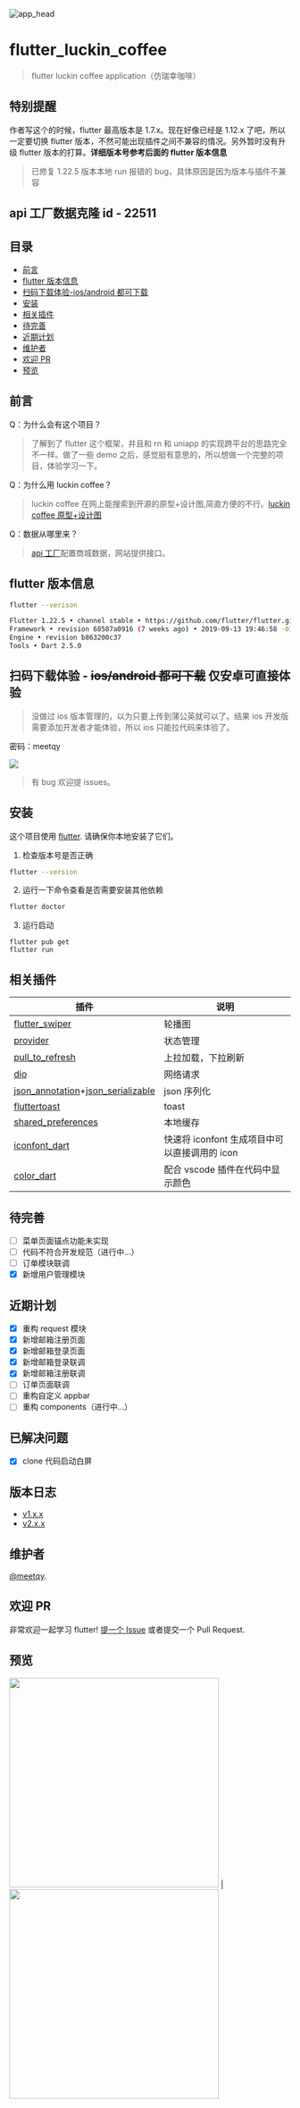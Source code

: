 ![app_head](./readme/images/githead1.png)

# flutter_luckin_coffee

> flutter luckin coffee application（仿瑞幸咖啡）

## 特别提醒

作者写这个的时候，flutter 最高版本是 1.7.x。现在好像已经是 1.12.x 了吧，所以一定要切换 flutter 版本，不然可能出现插件之间不兼容的情况。另外暂时没有升级 flutter 版本的打算。**详细版本号参考后面的 flutter 版本信息**

> 已修复 1.22.5 版本本地 run 报错的 bug，具体原因是因为版本与插件不兼容

## api 工厂数据克隆 id - **22511**

## 目录

- [前言](#前言)
- [flutter 版本信息](#flutter版本信息)
- [扫码下载体验-ios/android 都可下载](#扫码下载体验-ios/android都可下载)
- [安装](#安装)
- [相关插件](#相关插件)
- [待完善](#待完善)
- [近期计划](#近期计划)
- [维护者](#维护者)
- [欢迎 PR](#欢迎PR)
- [预览](#预览)

## 前言

Q：为什么会有这个项目？

> 了解到了 flutter 这个框架，并且和 rn 和 uniapp 的实现跨平台的思路完全不一样。做了一些 demo 之后，感觉挺有意思的，所以想做一个完整的项目，体验学习一下。

Q：为什么用 luckin coffee？

> luckin coffee 在网上能搜索到开源的原型+设计图,简直方便的不行。[luckin coffee 原型+设计图](https://www.xiaopiu.com/square?libPop=project&libId=5c306b252d5cd56e70a1e640)

Q：数据从哪里来？

> [api 工厂](https://www.it120.cc/?referrer=18046)配置商城数据，网站提供接口。

## flutter 版本信息

```sh
flutter --verison
```

```sh
Flutter 1.22.5 • channel stable • https://github.com/flutter/flutter.git
Framework • revision 68587a0916 (7 weeks ago) • 2019-09-13 19:46:58 -0700
Engine • revision b863200c37
Tools • Dart 2.5.0
```

## 扫码下载体验 - ~~ios/android 都可下载~~ 仅安卓可直接体验

> 没做过 ios 版本管理的，以为只要上传到蒲公英就可以了。结果 ios 开发版需要添加开发者才能体验，所以 ios 只能拉代码来体验了。

密码：meetqy

![](./qrcode.png)

> 有 bug 欢迎提 issues。

## 安装

这个项目使用 [flutter](https://github.com/flutter/flutter). 请确保你本地安装了它们。

1. 检查版本号是否正确

```sh
flutter --version
```

2. 运行一下命令查看是否需要安装其他依赖

```sh
flutter doctor
```

3. 运行启动

```
flutter pub get
flutter run
```

## 相关插件

| 插件                                                                                                                                                              | 说明                                          |
| ----------------------------------------------------------------------------------------------------------------------------------------------------------------- | --------------------------------------------- |
| [flutter_swiper](https://github.com/best-flutter/flutter_swiper)                                                                                                  | 轮播图                                        |
| [provider](https://github.com/rrousselGit/provider)                                                                                                               | 状态管理                                      |
| [pull_to_refresh](https://github.com/bytedance/pull_to_refresh)                                                                                                   | 上拉加载，下拉刷新                            |
| [dio](https://github.com/flutterchina/dio)                                                                                                                        | 网络请求                                      |
| [json_annotation](https://github.com/dart-lang/json_serializable/tree/master/json_annotation)+[json_serializable](https://github.com/dart-lang/json_serializable) | json 序列化                                   |
| [fluttertoast](https://github.com/PonnamKarthik/FlutterToast)                                                                                                     | toast                                         |
| [shared_preferences](https://github.com/flutter/plugins/tree/master/packages/shared_preferences)                                                                  | 本地缓存                                      |
| [iconfont_dart](https://github.com/meetqy/iconfont_dart)                                                                                                          | 快速将 iconfont 生成项目中可以直接调用的 icon |
| [color_dart](https://github.com/meetqy/color_dart)                                                                                                                | 配合 vscode 插件在代码中显示颜色              |

## 待完善

- [ ] 菜单页面锚点功能未实现
- [ ] 代码不符合开发规范（进行中...）
- [ ] 订单模块联调
- [x] 新增用户管理模块

## 近期计划

- [x] 重构 request 模块
- [x] 新增邮箱注册页面
- [x] 新增邮箱登录页面
- [x] 新增邮箱登录联调
- [x] 新增邮箱注册联调
- [ ] 订单页面联调
- [ ] 重构自定义 appbar
- [ ] 重构 components（进行中...）

## 已解决问题

- [x] clone 代码启动白屏

## 版本日志

- [v1.x.x](./readme/backlog/v1.x.x.md)
- [v2.x.x](./readme/backlog/v2.x.x.md)

## 维护者

[@meetqy](https://github.com/meetqy).

## 欢迎 PR

非常欢迎一起学习 flutter! [提一个 Issue](https://github.com/meetqy/flutter_luckin_coffee/issues/new) 或者提交一个 Pull Request.

## 预览

<img src="./readme/images/1.gif" width="375"/> | <img src="./readme/images/2.gif" width="375"/>
